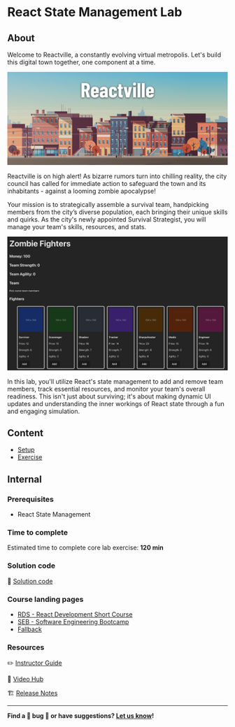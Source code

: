 <h1>
  <span class="prefix"></span>
  <span class="headline">React State Management Lab</span>
</h1>

## About

Welcome to Reactville, a constantly evolving virtual metropolis. Let's build this digital town together, one component at a time.

![Reactville Banner](./assets/reactville.png)

Reactville is on high alert! As bizarre rumors turn into chilling reality, the city council has called for immediate action to safeguard the town and its inhabitants - against a looming zombie apocalypse!

Your mission is to strategically assemble a survival team, handpicking members from the city’s diverse population, each bringing their unique skills and quirks. As the city's newly appointed Survival Strategist, you will manage your team's skills, resources, and stats.

![Solution UI](./assets/solution-ui.png)

In this lab, you'll utilize React's state management to add and remove team members, track essential resources, and monitor your team's overall readiness. This isn't just about surviving; it's about making dynamic UI updates and understanding the inner workings of React state through a fun and engaging simulation.

## Content

- [Setup](./setup/README.md)
- [Exercise](./exercise/README.md)

## Internal

### Prerequisites

- React State Management

### Time to complete

Estimated time to complete core lab exercise: **120 min**

### Solution code

🏁 [Solution code](https://git.generalassemb.ly/modular-curriculum-all-courses/react-state-management-lab-solution)

### Course landing pages

- [RDS - React Development Short Course](https://pages.git.generalassemb.ly/modular-curriculum-all-courses/react-state-management-lab/canvas-landing-pages/rds.html)
- [SEB - Software Engineering Bootcamp](https://pages.git.generalassemb.ly/modular-curriculum-all-courses/react-state-management-lab/canvas-landing-pages/seb.html)
- [Fallback](https://pages.git.generalassemb.ly/modular-curriculum-all-courses/react-state-management-lab/canvas-landing-pages/fallback.html)

### Resources

✏️ [Instructor Guide](./internal-resources/instructor-guide.md)

🎥 [Video Hub](./internal-resources/video-hub.md)

🏗️ [Release Notes](./internal-resources/release-notes.md)

---

**Find a 👾 bug 👾 or have suggestions? [Let us know](https://pages.git.generalassemb.ly/modular-curriculum-all-courses/universal-resources-internal/module-feedback.html)!**
